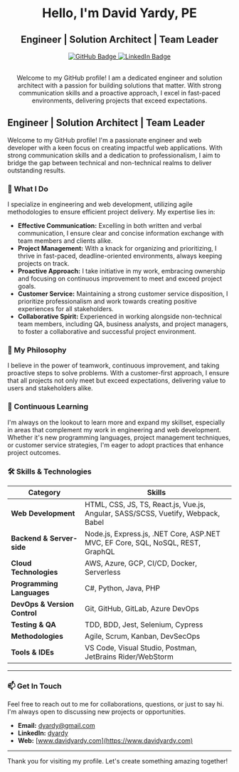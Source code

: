 <h1 align="center">Hello, I'm David Yardy, PE</h1>
<h2 align="center">Engineer | Solution Architect | Team Leader </h2>

<div align="center">
  <a href="https://github.com/yourGitHubUsername">
    <img src="https://img.shields.io/github/followers/dyardy?label=Follow&style=social" alt="GitHub Badge">
  </a>
  <a href="https://www.linkedin.com/in/dyardy/">
    <img src="https://img.shields.io/badge/-LinkedIn-blue?style=flat-square&logo=linkedin" alt="LinkedIn Badge">
  </a>
</div>

<br>

<p align="center">
  Welcome to my GitHub profile! I am a dedicated engineer and solution architect with a passion for building solutions that matter. With strong communication skills and a proactive approach, I excel in fast-paced environments, delivering projects that exceed expectations.
</p>

## Engineer | Solution Architect | Team Leader

Welcome to my GitHub profile! I'm a passionate engineer and web developer with a keen focus on creating impactful web applications. With strong communication skills and a dedication to professionalism, I aim to bridge the gap between technical and non-technical realms to deliver outstanding results.

### 💼 What I Do

I specialize in engineering and web development, utilizing agile methodologies to ensure efficient project delivery. My expertise lies in:

- **Effective Communication:** Excelling in both written and verbal communication, I ensure clear and concise information exchange with team members and clients alike.
- **Project Management:** With a knack for organizing and prioritizing, I thrive in fast-paced, deadline-oriented environments, always keeping projects on track.
- **Proactive Approach:** I take initiative in my work, embracing ownership and focusing on continuous improvement to meet and exceed project goals.
- **Customer Service:** Maintaining a strong customer service disposition, I prioritize professionalism and work towards creating positive experiences for all stakeholders.
- **Collaborative Spirit:** Experienced in working alongside non-technical team members, including QA, business analysts, and project managers, to foster a collaborative and successful project environment.

### 🚀 My Philosophy

I believe in the power of teamwork, continuous improvement, and taking proactive steps to solve problems. With a customer-first approach, I ensure that all projects not only meet but exceed expectations, delivering value to users and stakeholders alike.

### 🌱 Continuous Learning

I'm always on the lookout to learn more and expand my skillset, especially in areas that complement my work in engineering and web development. Whether it's new programming languages, project management techniques, or customer service strategies, I'm eager to adopt practices that enhance project outcomes.

### 🛠 Skills & Technologies

| Category              | Skills                                                                                       |
|-----------------------|----------------------------------------------------------------------------------------------|
| **Web Development**   | HTML, CSS, JS, TS, React.js, Vue.js, Angular, SASS/SCSS, Vuetify, Webpack, Babel |
| **Backend & Server-side** | Node.js, Express.js, .NET Core, ASP.NET MVC, EF Core, SQL, NoSQL, REST, GraphQL             |
| **Cloud Technologies**| AWS, Azure, GCP, CI/CD, Docker, Serverless                                 |
| **Programming Languages** | C#, Python, Java, PHP                                                                       |
| **DevOps & Version Control** | Git, GitHub, GitLab, Azure DevOps                                              |
| **Testing & QA**      | TDD, BDD, Jest, Selenium, Cypress                                                            |
| **Methodologies**     | Agile, Scrum, Kanban, DevSecOps                                                              |
| **Tools & IDEs**      | VS Code, Visual Studio, Postman, JetBrains Rider/WebStorm

---

### 📫 Get In Touch

Feel free to reach out to me for collaborations, questions, or just to say hi. I'm always open to discussing new projects or opportunities.

- **Email:** [dyardy@gmail.com](mailto:dyardy@gmail.com)
- **LinkedIn:** [dyardy](https://www.linkedin.com/in/dyardy/)
- **Web:** [www.davidyardy.com](https://www.davidyardy.com)

---

Thank you for visiting my profile. Let's create something amazing together!




<!--
**dyardy/dyardy** is a ✨ _special_ ✨ repository because its `README.md` (this file) appears on your GitHub profile.

Here are some ideas to get you started:

- 🔭 I’m currently working on ...
- 🌱 I’m currently learning ...
- 👯 I’m looking to collaborate on ...
- 🤔 I’m looking for help with ...
- 💬 Ask me about ...
- 📫 How to reach me: ...
- 😄 Pronouns: ...
- ⚡ Fun fact: ...
-->
